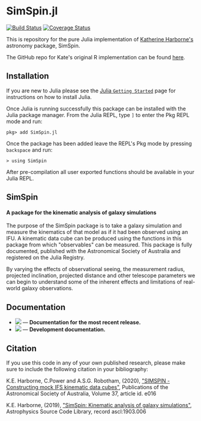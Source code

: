 # SimSpin.jl

[![Build Status](https://travis-ci.com/kateharborne/SimSpin.jl.svg?branch=master)](https://travis-ci.com/kateharborne/SimSpin.jl) [![Coverage Status](https://coveralls.io/repos/github/kateharborne/SimSpin.jl/badge.svg?branch=master)](https://coveralls.io/github/kateharborne/SimSpin.jl?branch=master)

This is repository for the pure Julia implementation of [Katherine Harborne's](https://github.com/kateharborne) astronomy package, SimSpin.

The GitHub repo for Kate's original R implementation can be found [here](https://github.com/kateharborne/SimSpin).

## Installation

If you are new to Julia please see the [Julia `Getting Started`](https://docs.julialang.org/en/v1/manual/getting-started/) page for instructions on how to install Julia.

Once Julia is running successfully this package can be installed with the Julia package manager.
From the Julia REPL, type `]` to enter the Pkg REPL mode and run:

```
pkg> add SimSpin.jl
```

Once the package has been added leave the REPL's Pkg mode by pressing `backspace` and run:

```
> using SimSpin
```

After pre-compilation all user exported functions should be available in your Julia REPL.

## SimSpin
#### A package for the kinematic analysis of galaxy simulations

The purpose of the SimSpin package is to take a galaxy simulation and measure the kinematics of that model as if it had been observed using an IFU. A kinematic data cube can be produced using the functions in this package from which "observables" can be measured. This package is fully documented, published with the Astronomical Society of Australia and registered on the Julia Registry.

By varying the effects of observational seeing, the measurement radius, projected inclination, projected distance and other telescope parameters we can begin to understand some of the inherent effects and limitations of real-world galaxy observations.

## Documentation

- [![](https://img.shields.io/badge/docs-stable-blue.svg)](https://kateharborne.github.io/SimSpin.jl/stable) &mdash; **Documentation for the most recent release.**
- [![](https://img.shields.io/badge/docs-latest-blue.svg)](https://kateharborne.github.io/SimSpin.jl/dev) &mdash; **Development documentation.**

## Citation
If you use this code in any of your own published research, please make sure to include the following citation in your bibliography:

K.E. Harborne, C.Power and A.S.G. Robotham, (2020), ["SIMSPIN - Constructing mock IFS kinematic data cubes"](https://ui.adsabs.harvard.edu/abs/2020PASA...37...16H/abstract), Publications of the Astronomical Society of Australia, Volume 37, article id. e016

K.E. Harborne, (2019), ["SimSpin: Kinematic analysis of galaxy simulations"](https://ui.adsabs.harvard.edu/abs/2019ascl.soft03006H/abstract), Astrophysics Source Code Library, record ascl:1903.006
